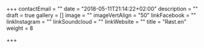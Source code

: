 +++
contactEmail = ""
date = "2018-05-11T21:14:22+02:00"
description = ""
draft = true
gallery = []
image = ""
imageVertAlign = "50"
linkFacebook = ""
linkInstagram = ""
linkSoundcloud = ""
linkWebsite = ""
title = "Røst.en"
weight = 8

+++
